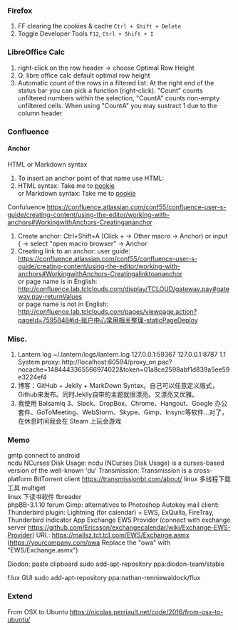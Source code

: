 
### Firefox
1. FF clearing the cookies & cache `Ctrl + Shift + Delete`
2. Toggle Developer Tools	`F12`, `Ctrl + Shift + I`

### LibreOffice Calc
1. right-click on the row header -> choose Optimal Row Height
2. Q: libre office calc default optimal row height
3. Automatic count of the rows in a filtered list: At the right end of the status bar you can pick a function (right-click). "Count" counts unfiltered numbers within the selection, "CountA" counts non-empty unfiltered cells. When using "CountA" you may sustract 1 due to the column header

### Confluence
#### Anchor
HTML or Markdown syntax
1. To insert an anchor point of that name use HTML: <a name="pookie"></a>
2. HTML syntax: Take me to <a href="#pookie" rel="nofollow">pookie</a>  
 or Markdown syntax: Take me to [pookie](#pookie)

Confuluence   https://confluence.atlassian.com/conf55/confluence-user-s-guide/creating-content/using-the-editor/working-with-anchors#WorkingwithAnchors-Creatingananchor  
1. Create anchor: Ctrl+Shift+A (Click + -> Other macro -> Anchor)
  or input { -> select "open macro browser" -> Anchor  
2. Creating link to an anchor:
  user guide:   https://confluence.atlassian.com/conf55/confluence-user-s-guide/creating-content/using-the-editor/working-with-anchors#WorkingwithAnchors-Creatingalinktoananchor  
  or page name is in English: http://confluence.lab.tclclouds.com/display/TCLOUD/gateway.pay#gateway.pay-returnValues  
  or page name is not in English: http://confluence.lab.tclclouds.com/pages/viewpage.action?pageId=7595848#id-账户中心常用相关整理-staticPageDeploy  


### Misc.
1. Lantern log ~/.lantern/logs/lantern.log 127.0.0.1:59367 127.0.0.1:8787
1.1 System proxy: http://localhost:60594/proxy_on.pac?nocache=1484443365566974022&token=01a8ce2598abf1d839a5ee59e3224ef4
2. 博客：GitHub + Jeklly + MarkDown Syntax。自己可以任意定义版式，Github来发布。同时Jeklly自带的主题就很漂亮。又漂亮又优雅。
3. 我使用 Balsamiq 3、Slack、DropBox、Chrome、Hangout、Google 办公套件、GoToMeeting、WebStorm、Skype、Gimp、Insync等软件…对了，在休息时间我会在 Steam 上玩会游戏

### Memo
gmtp connect to android  
ncdu NCurses Disk Usage: ncdu (NCurses Disk Usage) is a curses-based version of the well-known 'du'
Transmission: Transmission is a cross-platform BitTorrent client https://transmissionbt.com/about/
linux 多线程下载工具 multiget  
linux 下读书软件 fbreader  
phpBB-3.1.10 forum
Gimp: alternatives to Photoshop
Autokey
mail client: Thunderbird
  plugin: Lightning (for calendar) + EWS, ExQuilla, FireTray, Thunderbird Indicator App
  Exchange EWS Provider (connect with exchange server https://github.com/Ericsson/exchangecalendar/wiki/Exchange-EWS-Provider)
  URL: https://mailsz.tct.tcl.com/EWS/Exchange.asmx (https://yourcompany.com/owa  Replace the "owa" with "EWS/Exchange.asmx")

Diodon: paste clipboard
sudo add-apt-repository ppa:diodon-team/stable

f.lux GUI
sudo add-apt-repository ppa:nathan-renniewaldock/flux

### Extend
From OSX to Ubuntu https://nicolas.perriault.net/code/2016/from-osx-to-ubuntu/
